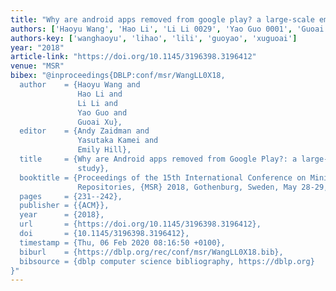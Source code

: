 ```yaml
---
title: "Why are android apps removed from google play? a large-scale empirical study"
authors: ['Haoyu Wang', 'Hao Li', 'Li Li 0029', 'Yao Guo 0001', 'Guoai Xu']
authors-key: ['wanghaoyu', 'lihao', 'lili', 'guoyao', 'xuguoai']
year: "2018"
article-link: "https://doi.org/10.1145/3196398.3196412"
venue: "MSR"
bibex: "@inproceedings{DBLP:conf/msr/WangLL0X18,
  author    = {Haoyu Wang and
               Hao Li and
               Li Li and
               Yao Guo and
               Guoai Xu},
  editor    = {Andy Zaidman and
               Yasutaka Kamei and
               Emily Hill},
  title     = {Why are Android apps removed from Google Play?: a large-scale empirical
               study},
  booktitle = {Proceedings of the 15th International Conference on Mining Software
               Repositories, {MSR} 2018, Gothenburg, Sweden, May 28-29, 2018},
  pages     = {231--242},
  publisher = {{ACM}},
  year      = {2018},
  url       = {https://doi.org/10.1145/3196398.3196412},
  doi       = {10.1145/3196398.3196412},
  timestamp = {Thu, 06 Feb 2020 08:16:50 +0100},
  biburl    = {https://dblp.org/rec/conf/msr/WangLL0X18.bib},
  bibsource = {dblp computer science bibliography, https://dblp.org}
}"
---
```

